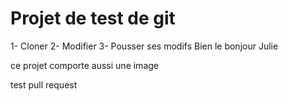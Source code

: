 # Projet de test de git 

1- Cloner
2- Modifier 
3- Pousser ses modifs
Bien le bonjour Julie

ce projet comporte aussi une image

test pull request